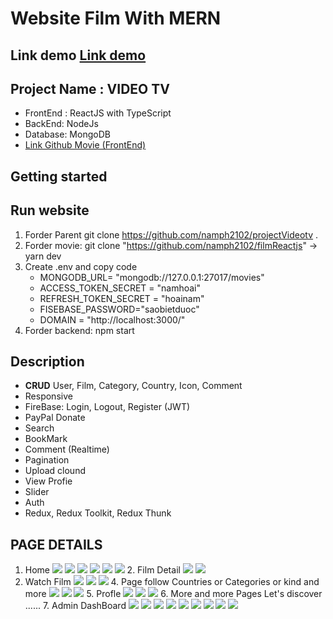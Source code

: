 # Website Film With MERN
## Link demo [Link demo](https://video.namph2002.online/) 
## Project Name : VIDEO TV 

 - FrontEnd : ReactJS  with TypeScript
 - BackEnd: NodeJs
 - Database: MongoDB
 - [Link Github Movie (FrontEnd)](https://github.com/namph2102/filmReactjs) 
## Getting started

## Run website
 
 1. Forder Parent git clone https://github.com/namph2102/projectVideotv .
 2. Forder movie: git clone "https://github.com/namph2102/filmReactjs"  -> yarn dev
 3. Create .env and copy code
    - MONGODB_URL= "mongodb://127.0.0.1:27017/movies"  
    - ACCESS_TOKEN_SECRET = "namhoai" 
    - REFRESH_TOKEN_SECRET = "hoainam"
    - FISEBASE_PASSWORD="saobietduoc" 
    - DOMAIN = "http://localhost:3000/"
  4. Forder backend: npm start

 ## Description
  - **CRUD** User, Film, Category, Country, Icon, Comment
  - Responsive
  - FireBase: Login, Logout, Register (JWT)
  - PayPal Donate
  - Search
  - BookMark
  - Comment (Realtime)
  - Pagination
  - Upload clound
  - View Profie
  - Slider
  - Auth
  - Redux, Redux Toolkit, Redux Thunk

## PAGE DETAILS
   1. Home 
        <img src="/readme/home.png"/>
        <img src="/readme/home1.png"/>
        <img src="/readme/home2.png"/>
        <img src="/readme/home3.png"/>
        <img src="/readme/home4.png"/>
        <img src="/readme/home5.png"/>
    2. Film Detail
             <img src="/readme/filmdetail.png"/>
                 <img src="/readme/filmdetail1.png"/>
   3. Watch Film
        <img src="/readme/sewwfilm.png"/>
         <img src="/readme/seefilm1.png"/>
        <img src="/readme/comment.png"/>
    4. Page follow Countries or Categories or kind and more
        <img src="/readme/showallfilm.png"/>
        <img src="/readme/seeall.png"/>
        <img src="/readme/pagecontry.png"/>
    5. Profle
        <img src="/readme/profile.png"/>
        <img src="/readme/profile2.png"/>
        <img src="/readme/profileq.png"/>
    6. More and more Pages Let's  discover 
        ......
    7. Admin DashBoard
        <img src="/readme/admin.png"/>
        <img src="/readme/admin1.png"/>
        <img src="/readme/admin2.png"/>
        <img src="/readme/admin3.png"/>
        <img src="/readme/admin4.png"/>
        <img src="/readme/admin5.png"/>
        <img src="/readme/admin6.png"/>
        <img src="/readme/admin7.png"/>
        <img src="/readme/admin8.png"/>
 




